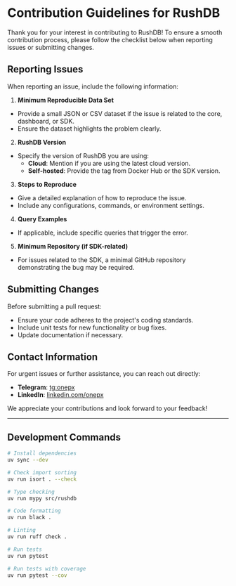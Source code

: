# Contribution Guidelines for RushDB

Thank you for your interest in contributing to RushDB! To ensure a smooth contribution process, please follow the checklist below when reporting issues or submitting changes.

## Reporting Issues

When reporting an issue, include the following information:

1. **Minimum Reproducible Data Set**
  - Provide a small JSON or CSV dataset if the issue is related to the core, dashboard, or SDK.
  - Ensure the dataset highlights the problem clearly.

2. **RushDB Version**
  - Specify the version of RushDB you are using:
    - **Cloud**: Mention if you are using the latest cloud version.
    - **Self-hosted**: Provide the tag from Docker Hub or the SDK version.

3. **Steps to Reproduce**
  - Give a detailed explanation of how to reproduce the issue.
  - Include any configurations, commands, or environment settings.

4. **Query Examples**
  - If applicable, include specific queries that trigger the error.

5. **Minimum Repository (if SDK-related)**
  - For issues related to the SDK, a minimal GitHub repository demonstrating the bug may be required.

## Submitting Changes

Before submitting a pull request:

- Ensure your code adheres to the project's coding standards.
- Include unit tests for new functionality or bug fixes.
- Update documentation if necessary.

## Contact Information

For urgent issues or further assistance, you can reach out directly:

- **Telegram**: [tg:onepx](https://t.me/onepx)
- **LinkedIn**: [linkedin.com/onepx](https://linkedin.com/in/onepx)

We appreciate your contributions and look forward to your feedback!

--- 
## Development Commands

```bash
# Install dependencies
uv sync --dev
```

```bash
# Check import sorting
uv run isort . --check
```

```bash
# Type checking
uv run mypy src/rushdb
```

```bash
# Code formatting
uv run black .
```

```bash
# Linting
uv run ruff check .
```

```bash
# Run tests
uv run pytest
```

```bash
# Run tests with coverage
uv run pytest --cov
```